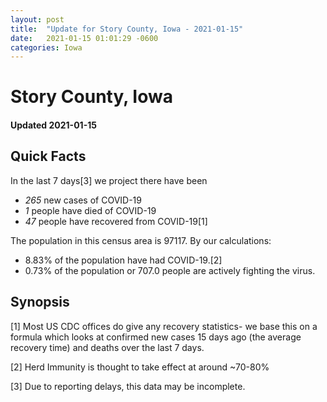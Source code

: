 ```yaml
---
layout: post
title:  "Update for Story County, Iowa - 2021-01-15"
date:   2021-01-15 01:01:29 -0600
categories: Iowa
---
```


# Story County, Iowa
#### Updated 2021-01-15

## Quick Facts

In the last 7 days[3] we project there have been
- *265* new cases of COVID-19
- *1* people have died of COVID-19
- *47* people have recovered from COVID-19[1]

The population in this census area is 97117. By our calculations:
- 8.83% of the population have had COVID-19.[2]
- 0.73% of the population or 707.0 people are actively fighting the virus.

## Synopsis




[1] Most US CDC offices do give any recovery statistics- we base this on a formula which looks at confirmed new cases
15 days ago (the average recovery time) and deaths over the last 7 days.

[2] Herd Immunity is thought to take effect at around ~70-80%

[3] Due to reporting delays, this data may be incomplete.
 
    